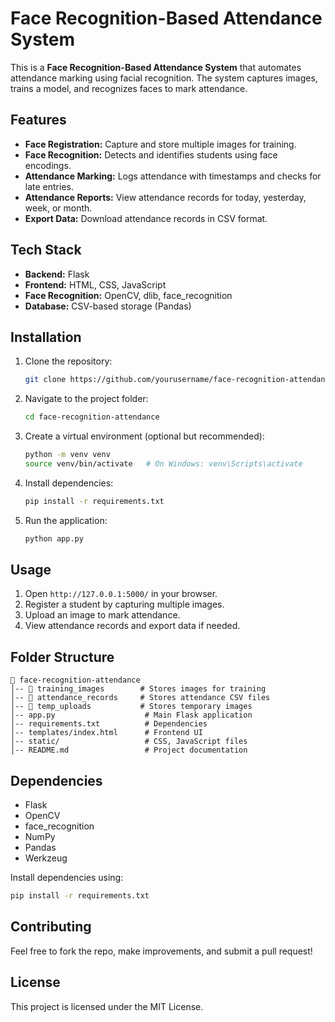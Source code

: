 # Face Recognition-Based Attendance System

This is a **Face Recognition-Based Attendance System** that automates attendance marking using facial recognition. The system captures images, trains a model, and recognizes faces to mark attendance.

## Features
- **Face Registration:** Capture and store multiple images for training.
- **Face Recognition:** Detects and identifies students using face encodings.
- **Attendance Marking:** Logs attendance with timestamps and checks for late entries.
- **Attendance Reports:** View attendance records for today, yesterday, week, or month.
- **Export Data:** Download attendance records in CSV format.

## Tech Stack
- **Backend:** Flask
- **Frontend:** HTML, CSS, JavaScript
- **Face Recognition:** OpenCV, dlib, face_recognition
- **Database:** CSV-based storage (Pandas)

## Installation
1. Clone the repository:
   ```sh
   git clone https://github.com/yourusername/face-recognition-attendance.git
   ```
2. Navigate to the project folder:
   ```sh
   cd face-recognition-attendance
   ```
3. Create a virtual environment (optional but recommended):
   ```sh
   python -m venv venv
   source venv/bin/activate   # On Windows: venv\Scripts\activate
   ```
4. Install dependencies:
   ```sh
   pip install -r requirements.txt
   ```
5. Run the application:
   ```sh
   python app.py
   ```

## Usage
1. Open `http://127.0.0.1:5000/` in your browser.
2. Register a student by capturing multiple images.
3. Upload an image to mark attendance.
4. View attendance records and export data if needed.

## Folder Structure
```
📂 face-recognition-attendance
│-- 📂 training_images        # Stores images for training
│-- 📂 attendance_records     # Stores attendance CSV files
│-- 📂 temp_uploads           # Stores temporary images
│-- app.py                    # Main Flask application
│-- requirements.txt          # Dependencies
│-- templates/index.html      # Frontend UI
│-- static/                   # CSS, JavaScript files
│-- README.md                 # Project documentation
```

## Dependencies
- Flask
- OpenCV
- face_recognition
- NumPy
- Pandas
- Werkzeug

Install dependencies using:
```sh
pip install -r requirements.txt
```

## Contributing
Feel free to fork the repo, make improvements, and submit a pull request!

## License
This project is licensed under the MIT License.
